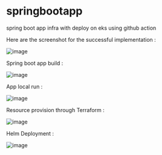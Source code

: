 # springbootapp
spring boot app infra with deploy on eks using github action

Here are the screenshot for the successful implementation :

![image](https://github.com/aadice02/springbootapp/assets/42316673/d4b6311a-eb07-4350-b789-eba250fb0848)



Spring boot app build :

![image](https://github.com/aadice02/springbootapp/assets/42316673/c25fbc4c-544d-48e0-a502-a4d0ef994730)

App local run :

![image](https://github.com/aadice02/springbootapp/assets/42316673/20ae9fd0-fbab-4797-966e-6b9baef9d34e)

Resource provision through Terraform :

![image](https://github.com/aadice02/springbootapp/assets/42316673/02b6397d-0bd2-4532-a033-954ed71ed5ae)


Helm Deployment :

![image](https://github.com/user-attachments/assets/e67f90f8-9a70-4409-b87e-a2cde0fd22c8)
